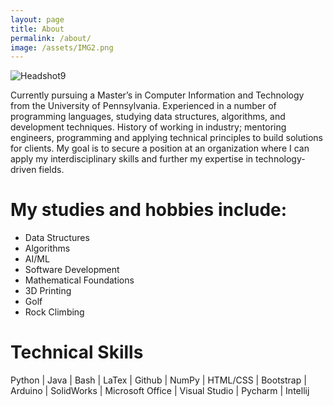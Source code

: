 ```yaml
---
layout: page
title: About 
permalink: /about/
image: /assets/IMG2.png
---
```


![Headshot9](/assets/Arjun_Headshot.png "Hello!")

Currently pursuing a Master’s in Computer Information and Technology from the University of Pennsylvania. Experienced in a number of programming languages, studying data structures, algorithms, and development techniques. History of working in industry; mentoring engineers, programming and applying technical principles to build solutions for clients. My goal is to secure a position at an organization where I can apply my interdisciplinary skills and further my expertise in technology-driven fields. 

# My studies and hobbies include:
- Data Structures   
- Algorithms
- AI/ML
- Software Development
- Mathematical Foundations
- 3D Printing
- Golf
- Rock Climbing

# Technical Skills
Python | Java | Bash | LaTex | Github | NumPy | HTML/CSS | Bootstrap | Arduino | SolidWorks | Microsoft Office | Visual Studio | Pycharm | Intellij 

